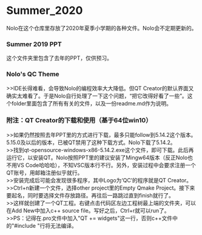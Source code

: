 # Summer_2020
Nolo在这个仓库里存放了2020年夏季小学期的各种文件。Nolo会不定期更新的。
<h3>Summer 2019 PPT</h3>
这个文件夹里包含了去年的PPT，仅供预习。
<h3>Nolo's QC Theme</h3>
>>IDE长得难看，会导致Nolo的编程效率大大降低。但QT Creator的默认界面又确实太难看了。于是Nolo自行处理了一下这个问题，“把它改得好看了一些”。这个folder里面包含了所有有关的文件，以及一份readme.md作为说明。
<h3>附注：QT Creator的下载和使用（基于64位win10）</h3>
>>如果仍然按照去年PPT里的方式进行下载，最多只能follow到5.14.2这个版本。5.15.0及以后的版本，已被QT禁用了这种下载方式。Nolo下载了5.14.2。<br>
>>找到qt-opensource-windows-x86-5.14.2.exe这个文件，即可下载。此后再运行它，以安装QT。Nolo按照PPT里的建议安装了Mingw64版本（反正Nolo也不用VS Code哈哈哈），不知VSC版本行不行。另外，安装过程中会要求注册一个QT账号，用邮箱注册似乎就行。<br>
>>安装完成后可能会发现很多程序，其中Logo为‘QC’的程序就是QT Creator。<br>
>>Ctrl+n新建一个文件，选择other project里的Empty Qmake Project。接下来要起名，同时要选择文件存放路径。再往后一路跳过直到finish就行了。<br>
>>这样就创建了一个QT工程。右键点击代码区左边工程树最上端的文件夹，可以在Add New中加入c++ source file。写好之后，Ctrl+r就可以run了。<br>
>>PS：记得在.pro文件中加入"QT += widgets"这一行，否则c++文件中的"#include <QApplication>"行将无法编译。

